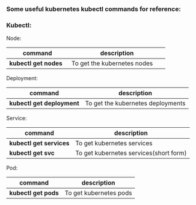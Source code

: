 
### Some useful kubernetes kubectl commands for reference:

### Kubectl:

Node:

| command                    | description                       |
| -------------------------- | --------------------------------- |
| <b>kubectl get nodes</b>   | To get the kubernetes nodes       |


Deployment:

| command                           | description                       |
| --------------------------------- | --------------------------------- |
| <b>kubectl get deployment</b>     | To get the kubernetes deployments |


Service:


| command                           | description                       |
| --------------------------------- | --------------------------------- |
| <b>kubectl get services</b>       |  To get kubernetes services       |
| <b>kubectl get svc</b>            | To get kubernetes services(short form)|

Pod:

| command                           | description                       |
| --------------------------------- | --------------------------------- |
| <b>kubectl get pods</b>           |  To get kubernetes pods           |
